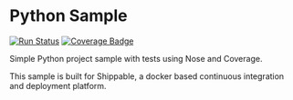 Python Sample
=====================

[![Run Status](https://apibeta.shippable.com/projects/56efcc08c77dae78a8f95bc0/badge?branch=master)](https://beta.shippable.com/projects/56efcc08c77dae78a8f95bc0)
[![Coverage Badge](https://apibeta.shippable.com/projects/56efcc08c77dae78a8f95bc0/coverageBadge?branch=master)](https://beta.shippable.com/projects/56efcc08c77dae78a8f95bc0)

Simple Python project sample with tests using Nose and Coverage.

This sample is built for Shippable, a docker based continuous integration and deployment platform.
